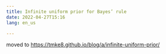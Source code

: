 ```yaml
---
title: Infinite uniform prior for Bayes’ rule
date: 2022-04-27T15:16
lang: en_us

---
```


moved to https://tmke8.github.io/blog/a/infinite-uniform-prior/
